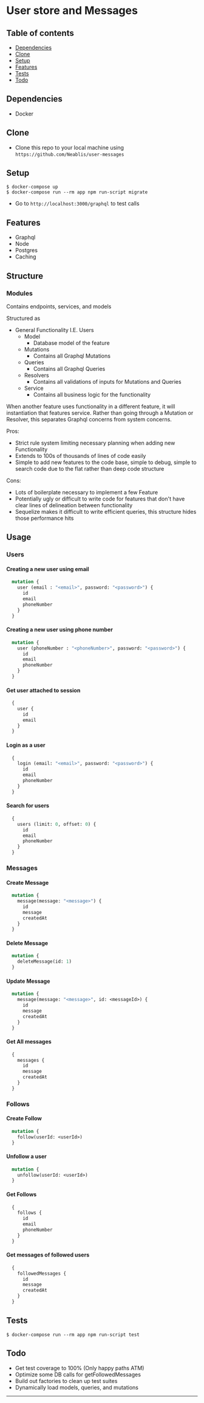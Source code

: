 # User store and Messages

## Table of contents
* [Dependencies](#dependencies)
* [Clone](#clone)
* [Setup](#setup)
* [Features](#features)
* [Tests](#tests)
* [Todo](#todo)

## Dependencies

- Docker

## Clone

- Clone this repo to your local machine using `https://github.com/Neablis/user-messages`

## Setup

```shell
$ docker-compose up
$ docker-compose run --rm app npm run-script migrate
```

- Go to `http://localhost:3000/graphql` to test calls

## Features
- Graphql
- Node
- Postgres
- Caching

## Structure
### Modules

Contains endpoints, services, and models

Structured as
* General Functionality I.E. Users
  * Model
    * Database model of the feature
  * Mutations
    * Contains all Graphql Mutations
  * Queries
    * Contains all Graphql Queries
  * Resolvers
    * Contains all validations of inputs for Mutations and Queries
  * Service
    * Contains all business logic for the functionality

When another feature uses functionality in a different feature, it will instantiation that features service. Rather than going through a Mutation or Resolver, this separates Graphql concerns from system concerns.

Pros:
  - Strict rule system limiting necessary planning when adding new Functionality
  - Extends to 100s of thousands of lines of code easily
  - Simple to add new features to the code base, simple to debug, simple to search code due to the flat rather than deep code structure

Cons:
  - Lots of boilerplate necessary to implement a few Feature
  - Potentially ugly or difficult to write code for features that don't have clear lines of delineation between functionality
  - Sequelize makes it difficult to write efficient queries, this structure hides those performance hits


## Usage
### Users
#### Creating a new user using email
```graphql
  mutation {
    user (email : "<email>", password: "<password>") {
      id
      email
      phoneNumber
    }
  }
```

#### Creating a new user using phone number
```graphql
  mutation {
    user (phoneNumber : "<phoneNumber>", password: "<password>") {
      id
      email
      phoneNumber
    }
  }
```

#### Get user attached to session
```graphql
  {
    user {
      id
      email
    }
  }
```

#### Login as a user
```graphql
  {
    login (email: "<email>", password: "<password>") {
      id
      email
      phoneNumber
    }
  }
```

#### Search for users
```graphql
  {
    users (limit: 0, offset: 0) {
      id
      email
      phoneNumber
    }
  }
```

### Messages
#### Create Message
```graphql
  mutation {
    message(message: "<message>") {
      id
      message
      createdAt
    }
  }
```

#### Delete Message
```graphql
  mutation {
    deleteMessage(id: 1)
  }
```

#### Update Message
```graphql
  mutation {
    message(message: "<message>", id: <messageId>) {
      id
      message
      createdAt
    }
  }
```

#### Get All messages
```graphql
  {
    messages {
      id
      message
      createdAt
    }
  }
```

### Follows
#### Create Follow
```graphql
  mutation {
    follow(userId: <userId>)
  }
```

#### Unfollow a user
```graphql
  mutation {
    unfollow(userId: <userId>)
  }
```

#### Get Follows
```graphql
  {
    follows {
      id
      email
      phoneNumber
    }
  }
```

#### Get messages of followed users
```graphql
  {
    followedMessages {
      id
      message
      createdAt
    }
  }
```

## Tests
```shell
$ docker-compose run --rm app npm run-script test
```

## Todo
- Get test coverage to 100% (Only happy paths ATM)
- Optimize some DB calls for getFollowedMessages
- Build out factories to clean up test suites
- Dynamically load models, queries, and mutations

---
